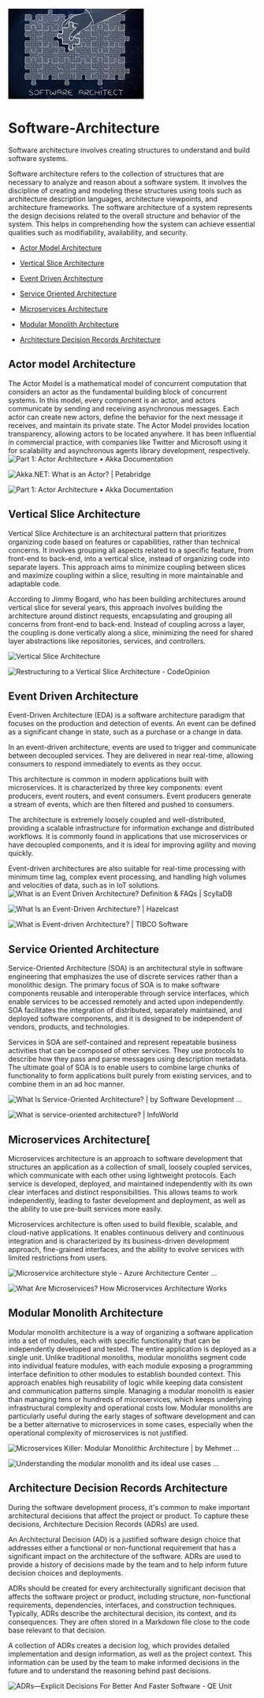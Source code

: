 ![](softwareArchitecure.jpg)
# Software-Architecture
Software architecture involves creating structures to understand and build software systems.

Software architecture refers to the collection of structures that are necessary to analyze and reason about a software system. It involves the discipline of creating and modeling these structures using tools such as architecture description languages, architecture viewpoints, and architecture frameworks. The software architecture of a system represents the design decisions related to the overall structure and behavior of the system. This helps in comprehending how the system can achieve essential qualities such as modifiability, availability, and security.

-    [Actor Model Architecture](#actor-model-architecture) 
     
-   [Vertical Slice Architecture](#vertical-slice-architecture)
    
-   [Event Driven Architecture](#event-driven-architecture)

 -   [Service Oriented Architecture](#service-oriented-architecture)
    
-   [Microservices Architecture](#microservices-architecture)
    
-   [Modular Monolith Architecture](#modular-monolith-architecture)
    
-   [Architecture Decision Records Architecture](#architecture-decision-records-architecture) 

## Actor model Architecture
The Actor Model is a mathematical model of concurrent computation that considers an actor as the fundamental building block of concurrent systems. In this model, every component is an actor, and actors communicate by sending and receiving asynchronous messages. Each actor can create new actors, define the behavior for the next message it receives, and maintain its private state. The Actor Model provides location transparency, allowing actors to be located anywhere. It has been influential in commercial practice, with companies like Twitter and Microsoft using it for scalability and asynchronous agents library development, respectively.
![Part 1: Actor Architecture • Akka Documentation](https://doc.akka.io/docs/akka/2.5.32/guide/diagrams/actor_top_tree.png)

![Akka.NET: What is an Actor? | Petabridge](https://petabridge.com/images/2015/what-is-an-actor/human-actor-model-impl.png)

![Part 1: Actor Architecture • Akka Documentation](https://doc.akka.io/docs/akka/current/typed/guide/diagrams/actor_top_tree.png)


## Vertical Slice Architecture
Vertical Slice Architecture is an architectural pattern that prioritizes organizing code based on features or capabilities, rather than technical concerns. It involves grouping all aspects related to a specific feature, from front-end to back-end, into a vertical slice, instead of organizing code into separate layers. This approach aims to minimize coupling between slices and maximize coupling within a slice, resulting in more maintainable and adaptable code.

According to Jimmy Bogard, who has been building architectures around vertical slice for several years, this approach involves building the architecture around distinct requests, encapsulating and grouping all concerns from front-end to back-end. Instead of coupling across a layer, the coupling is done vertically along a slice, minimizing the need for shared layer abstractions like repositories, services, and controllers.

![Vertical Slice Architecture](https://jimmybogardsblog.blob.core.windows.net/jimmybogardsblog/3/2018/Picture0030.png)

![Restructuring to a Vertical Slice Architecture - CodeOpinion](https://codeopinion.com/wp-content/uploads/2021/09/CleanArchitecture.jpg)



## Event Driven Architecture

Event-Driven Architecture (EDA) is a software architecture paradigm that focuses on the production and detection of events. An event can be defined as a significant change in state, such as a purchase or a change in data. 

In an event-driven architecture, events are used to trigger and communicate between decoupled services. They are delivered in near real-time, allowing consumers to respond immediately to events as they occur. 

This architecture is common in modern applications built with microservices. It is characterized by three key components: event producers, event routers, and event consumers. Event producers generate a stream of events, which are then filtered and pushed to consumers. 

The architecture is extremely loosely coupled and well-distributed, providing a scalable infrastructure for information exchange and distributed workflows. It is commonly found in applications that use microservices or have decoupled components, and it is ideal for improving agility and moving quickly. 

Event-driven architectures are also suitable for real-time processing with minimum time lag, complex event processing, and handling high volumes and velocities of data, such as in IoT solutions.
![What is an Event Driven Architecture? Definition & FAQs | ScyllaDB](https://www.scylladb.com/wp-content/uploads/Event-Driven-Architecture-diagram.png)

![What Is an Event-Driven Architecture? | Hazelcast](https://hazelcast.com/wp-content/uploads/2021/12/20_EventDrivenArchitecture.png)


![What is Event-driven Architecture? | TIBCO Software](https://www.tibco.com/sites/tibco/files/media_entity/2020-05/event-driven-architecture-diagram.svg)


## Service Oriented Architecture

Service-Oriented Architecture (SOA) is an architectural style in software engineering that emphasizes the use of discrete services rather than a monolithic design. The primary focus of SOA is to make software components reusable and interoperable through service interfaces, which enable services to be accessed remotely and acted upon independently. SOA facilitates the integration of distributed, separately maintained, and deployed software components, and it is designed to be independent of vendors, products, and technologies. 

Services in SOA are self-contained and represent repeatable business activities that can be composed of other services. They use protocols to describe how they pass and parse messages using description metadata. The ultimate goal of SOA is to enable users to combine large chunks of functionality to form applications built purely from existing services, and to combine them in an ad hoc manner.

![What Is Service-Oriented Architecture? | by Software Development ...](https://miro.medium.com/v2/resize:fit:1174/1*Xot9nbkQAGbGaYwi84Kh-w.png)




![What is service-oriented architecture? | InfoWorld](https://encrypted-tbn0.gstatic.com/images?q=tbn:ANd9GcTnF95oWzeXOYkBqDaYlid5dmlJAMvPdSBykql15c76wtNiWWpd&amp;s)


## Microservices Architecture[
Microservices architecture is an approach to software development that structures an application as a collection of small, loosely coupled services, which communicate with each other using lightweight protocols. Each service is developed, deployed, and maintained independently with its own clear interfaces and distinct responsibilities. This allows teams to work independently, leading to faster development and deployment, as well as the ability to use pre-built services more easily. 

Microservices architecture is often used to build flexible, scalable, and cloud-native applications. It enables continuous delivery and continuous integration and is characterized by its business-driven development approach, fine-grained interfaces, and the ability to evolve services with limited restrictions from users.

![Microservice architecture style - Azure Architecture Center ...](https://learn.microsoft.com/en-us/azure/architecture/includes/images/microservices-logical.png)

![What Are Microservices? How Microservices Architecture Works](https://middleware.io/wp-content/uploads/2021/09/How-Microservices-architecture-works-1024x786.jpg)


## Modular Monolith Architecture

Modular monolith architecture is a way of organizing a software application into a set of modules, each with specific functionality that can be independently developed and tested. The entire application is deployed as a single unit. Unlike traditional monoliths, modular monoliths segment code into individual feature modules, with each module exposing a programming interface definition to other modules to establish bounded context. This approach enables high reusability of logic while keeping data consistent and communication patterns simple. Managing a modular monolith is easier than managing tens or hundreds of microservices, which keeps underlying infrastructural complexity and operational costs low. Modular monoliths are particularly useful during the early stages of software development and can be a better alternative to microservices in some cases, especially when the operational complexity of microservices is not justified.

![Microservices Killer: Modular Monolithic Architecture | by Mehmet ...](https://miro.medium.com/v2/resize:fit:1400/1*hehKueW8579G9s0kQ4nFjw.png)

![Understanding the modular monolith and its ideal use cases ...](https://cdn.ttgtmedia.com/rms/onlineimages/app_arch-modular_monolith_vs_microservices-f_mobile.png)


## Architecture Decision Records Architecture

During the software development process, it's common to make important architectural decisions that affect the project or product. To capture these decisions, Architecture Decision Records (ADRs) are used. 

An Architectural Decision (AD) is a justified software design choice that addresses either a functional or non-functional requirement that has a significant impact on the architecture of the software. ADRs are used to provide a history of decisions made by the team and to help inform future decision choices and deployments. 

ADRs should be created for every architecturally significant decision that affects the software project or product, including structure, non-functional requirements, dependencies, interfaces, and construction techniques. Typically, ADRs describe the architectural decision, its context, and its consequences. They are often stored in a Markdown file close to the code base relevant to that decision. 

A collection of ADRs creates a decision log, which provides detailed implementation and design information, as well as the project context. This information can be used by the team to make informed decisions in the future and to understand the reasoning behind past decisions.

![ADRs—Explicit Decisions For Better And Faster Software - QE Unit](https://qeunit.com/wp-content/uploads/2022/09/qe-unit-architecture-decision-record-adr-move-forward-featured.jpg)
